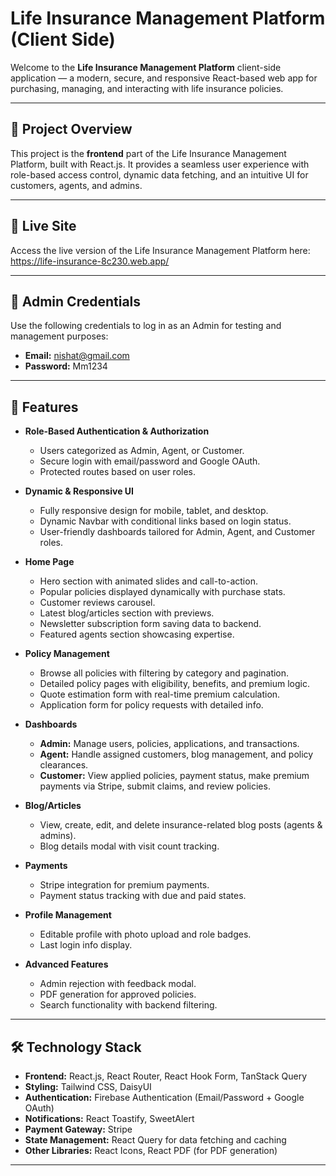 # Life Insurance Management Platform (Client Side)

Welcome to the **Life Insurance Management Platform** client-side application — a modern, secure, and responsive React-based web app for purchasing, managing, and interacting with life insurance policies.

---

## 🚀 Project Overview

This project is the **frontend** part of the Life Insurance Management Platform, built with React.js. It provides a seamless user experience with role-based access control, dynamic data fetching, and an intuitive UI for customers, agents, and admins.

---
## 🔗 Live Site

Access the live version of the Life Insurance Management Platform here:  
https://life-insurance-8c230.web.app/

---

## 👤 Admin Credentials

Use the following credentials to log in as an Admin for testing and management purposes:

- **Email:** nishat@gmail.com  
- **Password:** Mm1234  

---
## 🎯 Features

- **Role-Based Authentication & Authorization**
  - Users categorized as Admin, Agent, or Customer.
  - Secure login with email/password and Google OAuth.
  - Protected routes based on user roles.

- **Dynamic & Responsive UI**
  - Fully responsive design for mobile, tablet, and desktop.
  - Dynamic Navbar with conditional links based on login status.
  - User-friendly dashboards tailored for Admin, Agent, and Customer roles.

- **Home Page**
  - Hero section with animated slides and call-to-action.
  - Popular policies displayed dynamically with purchase stats.
  - Customer reviews carousel.
  - Latest blog/articles section with previews.
  - Newsletter subscription form saving data to backend.
  - Featured agents section showcasing expertise.

- **Policy Management**
  - Browse all policies with filtering by category and pagination.
  - Detailed policy pages with eligibility, benefits, and premium logic.
  - Quote estimation form with real-time premium calculation.
  - Application form for policy requests with detailed info.

- **Dashboards**
  - **Admin:** Manage users, policies, applications, and transactions.
  - **Agent:** Handle assigned customers, blog management, and policy clearances.
  - **Customer:** View applied policies, payment status, make premium payments via Stripe, submit claims, and review policies.

- **Blog/Articles**
  - View, create, edit, and delete insurance-related blog posts (agents & admins).
  - Blog details modal with visit count tracking.

- **Payments**
  - Stripe integration for premium payments.
  - Payment status tracking with due and paid states.

- **Profile Management**
  - Editable profile with photo upload and role badges.
  - Last login info display.

- **Advanced Features**
  
  - Admin rejection with feedback modal.
  - PDF generation for approved policies.
  - Search functionality with backend filtering.

---

## 🛠 Technology Stack

- **Frontend:** React.js, React Router, React Hook Form, TanStack Query  
- **Styling:** Tailwind CSS, DaisyUI  
- **Authentication:** Firebase Authentication (Email/Password + Google OAuth)  
- **Notifications:** React Toastify, SweetAlert  
- **Payment Gateway:** Stripe  
- **State Management:** React Query for data fetching and caching  
- **Other Libraries:** React Icons, React PDF (for PDF generation)

---








